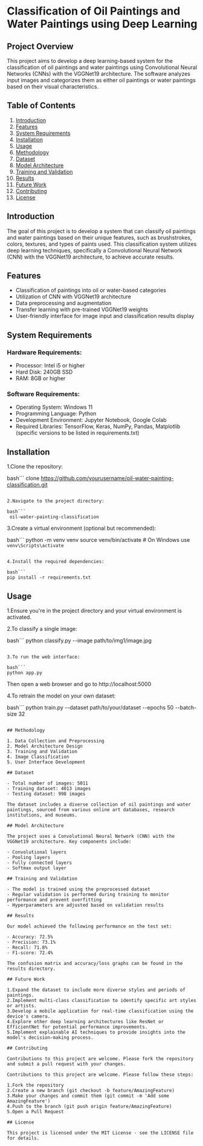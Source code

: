 # Classification of Oil Paintings and Water Paintings using Deep Learning

## Project Overview

This project aims to develop a deep learning-based system for the classification of oil paintings and water paintings using Convolutional Neural Networks (CNNs) with the VGGNet19 architecture. The software analyzes input images and categorizes them as either oil paintings or water paintings based on their visual characteristics.

## Table of Contents

1. [Introduction](#introduction)
2. [Features](#features)
3. [System Requirements](#system-requirements)
4. [Installation](#installation)
5. [Usage](#usage)
6. [Methodology](#methodology)
7. [Dataset](#dataset)
8. [Model Architecture](#model-architecture)
9. [Training and Validation](#training-and-validation)
10. [Results](#results)
11. [Future Work](#future-work)
12. [Contributing](#contributing)
13. [License](#license)

## Introduction

The goal of this project is to develop a system that can classify oil paintings and water paintings based on their unique features, such as brushstrokes, colors, textures, and types of paints used. This classification system utilizes deep learning techniques, specifically a Convolutional Neural Network (CNN) with the VGGNet19 architecture, to achieve accurate results.

## Features

- Classification of paintings into oil or water-based categories
- Utilization of CNN with VGGNet19 architecture
- Data preprocessing and augmentation
- Transfer learning with pre-trained VGGNet19 weights
- User-friendly interface for image input and classification results display

## System Requirements

### Hardware Requirements:
- Processor: Intel i5 or higher
- Hard Disk: 240GB SSD
- RAM: 8GB or higher

### Software Requirements:
- Operating System: Windows 11
- Programming Language: Python
- Development Environment: Jupyter Notebook, Google Colab
- Required Libraries: TensorFlow, Keras, NumPy, Pandas, Matplotlib (specific versions to be listed in requirements.txt)

## Installation

1.Clone the repository:

bash```
clone https://github.com/yourusername/oil-water-painting-classification.git
```

2.Navigate to the project directory:

bash```
 oil-water-painting-classification
```
3.Create a virtual environment (optional but recommended):

bash```
python -m venv venv
source venv/bin/activate  # On Windows use `venv\Scripts\activate`
```

4.Install the required dependencies:

bash```
pip install -r requirements.txt
````

## Usage

1.Ensure you're in the project directory and your virtual environment is activated.

2.To classify a single image:

bash```
python classify.py --image path/to/img1/image.jpg
```

3.To run the web interface:

bash```
python app.py
```
Then open a web browser and go to http://localhost:5000

4.To retrain the model on your own dataset:

bash```
python train.py --dataset path/to/your/dataset --epochs 50 --batch-size 32
```

## Methodology

1. Data Collection and Preprocessing
2. Model Architecture Design
3. Training and Validation
4. Image Classification
5. User Interface Development

## Dataset

- Total number of images: 5011
- Training dataset: 4013 images
- Testing dataset: 998 images

The dataset includes a diverse collection of oil paintings and water paintings, sourced from various online art databases, research institutions, and museums.

## Model Architecture

The project uses a Convolutional Neural Network (CNN) with the VGGNet19 architecture. Key components include:

- Convolutional layers
- Pooling layers
- Fully connected layers
- Softmax output layer

## Training and Validation

- The model is trained using the preprocessed dataset
- Regular validation is performed during training to monitor performance and prevent overfitting
- Hyperparameters are adjusted based on validation results

## Results

Our model achieved the following performance on the test set:

- Accuracy: 72.5%
- Precision: 73.1%
- Recall: 71.8%
- F1-score: 72.4%

The confusion matrix and accuracy/loss graphs can be found in the results directory.

## Future Work

1.Expand the dataset to include more diverse styles and periods of paintings.
2.Implement multi-class classification to identify specific art styles or artists.
3.Develop a mobile application for real-time classification using the device's camera.
4.Explore other deep learning architectures like ResNet or EfficientNet for potential performance improvements.
5.Implement explainable AI techniques to provide insights into the model's decision-making process.

## Contributing

Contributions to this project are welcome. Please fork the repository and submit a pull request with your changes.

Contributions to this project are welcome. Please follow these steps:

1.Fork the repository
2.Create a new branch (git checkout -b feature/AmazingFeature)
3.Make your changes and commit them (git commit -m 'Add some AmazingFeature')
4.Push to the branch (git push origin feature/AmazingFeature)
5.Open a Pull Request

## License

This project is licensed under the MIT License - see the LICENSE file for details.